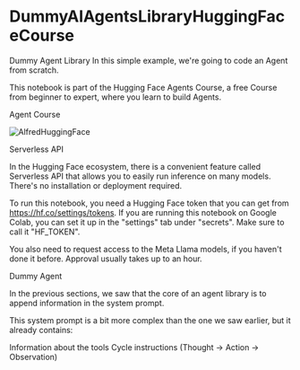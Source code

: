 # DummyAIAgentsLibraryHuggingFaceCourse


Dummy Agent Library
In this simple example, we're going to code an Agent from scratch.

This notebook is part of the Hugging Face Agents Course, 
a free Course from beginner to expert, where you learn to build Agents.


Agent Course

<img src="https://huggingface.co/datasets/agents-course/course-images/resolve/main/en/communication/share.png" alt="AlfredHuggingFace">


Serverless API

In the Hugging Face ecosystem, there is a convenient feature called Serverless API that allows you to easily run inference on many models. 
There's no installation or deployment required.


To run this notebook, you need a Hugging Face token that you can get from https://hf.co/settings/tokens. 
If you are running this notebook on Google Colab, you can set it up in the "settings" tab under "secrets".
Make sure to call it "HF_TOKEN".

You also need to request access to the Meta Llama models, if you haven't done it before. 
Approval usually takes up to an hour.



Dummy Agent

In the previous sections, we saw that the core of an agent library is to append information in the system prompt.

This system prompt is a bit more complex than the one we saw earlier, but it already contains:

Information about the tools
Cycle instructions (Thought → Action → Observation)

